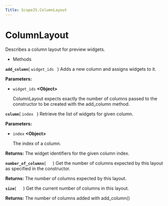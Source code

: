 ```yaml
---
Title: ScopeJS.ColumnLayout
---
```

        
ColumnLayout
============

Describes a column layout for preview widgets.

-   Methods

<span id="add_column"></span>
**`add_column`**( `widget_ids ` )
Adds a new column and assigns widgets to it.

**Parameters:**
-   `widget_ids` **&lt;Object&gt;**

    ColumnLayout expects exactly the number of columns passed to the constructor to be created with the add\_column method.

<span id="column"></span>
**`column`**( `index ` )
Retrieve the list of widgets for given column.

**Parameters:**
-   `index` **&lt;Object&gt;**

    The index of a column.

**Returns:**
The widget identifiers for the given column index.

<span id="number_of_columns"></span>
**`number_of_columns`**( `  ` )
Get the number of columns expected by this layout as specified in the constructor.

**Returns:**
The number of columns expected by this layout.

<span id="size"></span>
**`size`**( `  ` )
Get the current number of columns in this layout.

**Returns:**
The number of columns added with add\_column()

